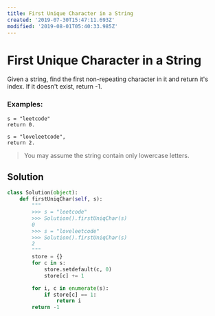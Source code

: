 ```yaml
---
title: First Unique Character in a String
created: '2019-07-30T15:47:11.693Z'
modified: '2019-08-01T05:40:33.985Z'
---
```


# First Unique Character in a String

Given a string, find the first non-repeating character in it and return it's index. If it doesn't exist, return -1.

### Examples:

```
s = "leetcode"
return 0.

s = "loveleetcode",
return 2.
```

> You may assume the string contain only lowercase letters.

## Solution

```python
class Solution(object):
    def firstUniqChar(self, s):
        """
        >>> s = "leetcode"
        >>> Solution().firstUniqChar(s)
        0
        >>> s = "loveleetcode"
        >>> Solution().firstUniqChar(s)
        2
        """
        store = {}
        for c in s:
            store.setdefault(c, 0)
            store[c] += 1

        for i, c in enumerate(s):
            if store[c] == 1:
                return i
        return -1
```
